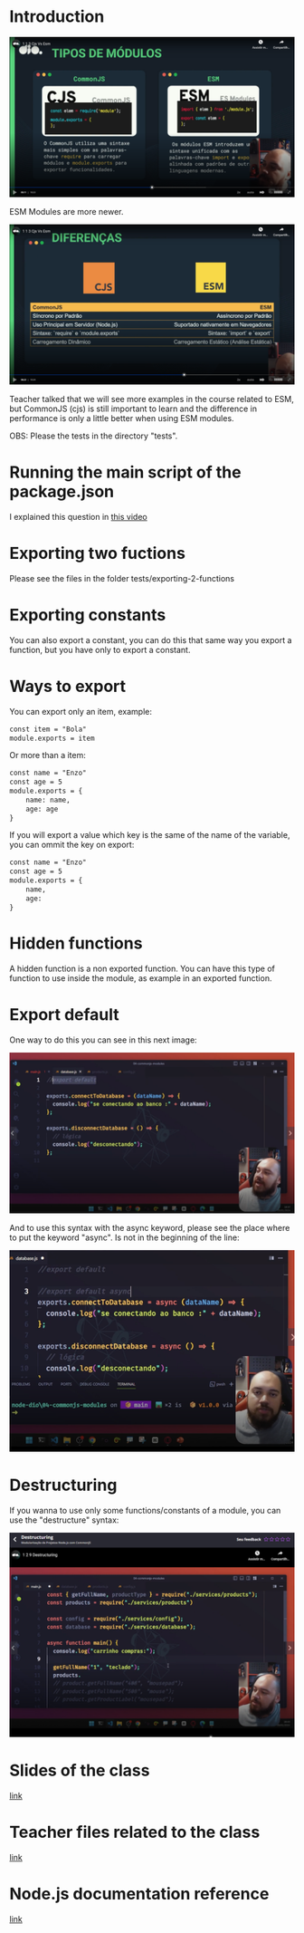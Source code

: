 # Introduction

![types of modules](images/esm-and-cjs-modules.png)

ESM Modules are more newer.

![differences between types of modules](images/differences-between-types-of-modules.png)

Teacher talked that we will see more examples in the course related to ESM, but CommonJS (cjs) is still important to learn and the difference in performance is only a little better when using ESM modules.

OBS: Please the tests in the directory "tests".


# Running the main script of the package.json

I explained this question in [this video](https://www.youtube.com/watch?v=m-jJNJCgMQc)


# Exporting two fuctions

Please see the files in the folder tests/exporting-2-functions


# Exporting constants

You can also export a constant, you can do this that same way you export a function, but you have only to export a constant.


# Ways to export

You can export only an item, example:

```
const item = "Bola"
module.exports = item
```

Or more than a item:

```
const name = "Enzo"
const age = 5
module.exports = {
    name: name,
    age: age
}
```

If you will export a value which key is the same of the name of the variable, you can ommit the key on export:

```
const name = "Enzo"
const age = 5
module.exports = {
    name,
    age:
}
```


# Hidden functions

A hidden function is a non exported function. You can have this type of function to use inside the module, as example in an exported function.


# Export default

One way to do this you can see in this next image:

![export default](images/export-default.png)

And to use this syntax with the async keyword, please see the place where to put the keyword "async". Is not in the beginning of the line:

![export default async](images/export-default-async.png)


# Destructuring

If you wanna to use only some functions/constants of a module, you can use the "destructure" syntax:

![destructure syntax](images/destructuring.png)


# Slides of the class

[link](https://hermes.dio.me/files/assets/0d9f3b1d-ad86-44e8-927a-4322c486e910.pptx)


# Teacher files related to the class

[link](https://github.com/digitalinnovationone/formacao-nodejs/tree/main/04-commonjs-modules)


# Node.js documentation reference

[link](https://nodejs.org/api/modules.html)
